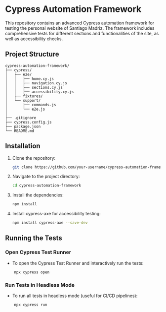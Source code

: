 # Cypress Automation Framework

This repository contains an advanced Cypress automation framework for testing the personal website of Santiago Madriz. The framework includes comprehensive tests for different sections and functionalities of the site, as well as accessibility checks.

## Project Structure

```plaintext
cypress-automation-framework/
├── cypress/
│   ├── e2e/
│   │   ├── home.cy.js
│   │   ├── navigation.cy.js
│   │   ├── sections.cy.js
│   │   ├── accessibility.cy.js
│   ├── fixtures/
│   └── support/
│       ├── commands.js
│       └── e2e.js
│   
├── .gitignore
├── cypress.config.js
├── package.json
└── README.md
```

## Installation

1. Clone the repository:
   ```bash
   git clone https://github.com/your-username/cypress-automation-framework.git

2.	Navigate to the project directory:
    ```bash
    cd cypress-automation-framework

3.	Install the dependencies:
    ```bash
    npm install

4.	Install cypress-axe for accessibility testing:
    ```bash
    npm install cypress-axe --save-dev


## Running the Tests

### Open Cypress Test Runner

-  To open the Cypress Test Runner and interactively run the tests:
```bash
    npx cypress open
``` 

###  Run Tests in Headless Mode

-  To run all tests in headless mode (useful for CI/CD pipelines):
```bash
    npx cypress run